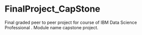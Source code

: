 # FinalProject_CapStone
Final graded peer to peer project for course of IBM Data Science Professional . Module name capstone project.
